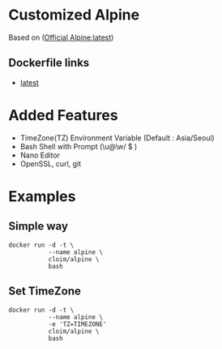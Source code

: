 # Customized Alpine
Based on ([Official Alpine:latest](https://hub.docker.com/_/alpine/))

## Dockerfile links
* [latest](https://github.com/cloim/cloim-docker-alpine)

# Added Features
* TimeZone(TZ) Environment Variable (Default : Asia/Seoul)
* Bash Shell with Prompt (\u@\w/ $ )
* Nano Editor
* OpenSSL, curl, git

# Examples
## Simple way
```
docker run -d -t \
           --name alpine \
           cloim/alpine \
           bash
```

## Set TimeZone
```
docker run -d -t \
           --name alpine \
           -e 'TZ=TIMEZONE'
           cloim/alpine \
           bash
```

